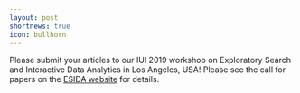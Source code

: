 ```yaml
---
layout: post
shortnews: true
icon: bullhorn
---
```

Please submit your articles to our IUI 2019 workshop on Exploratory Search and Interactive Data Analytics in Los Angeles, USA! Please see the call for papers on the [ESIDA website][link] for details.

[link]: https://sites.google.com/view/esida2019


